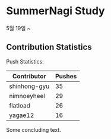 # SummerNagi Study

5월 19일 ~ 

## Contribution Statistics

Push Statistics:

| Contributor | Pushes |
| ----------- | ------ |
| shinhong-gyu | 35 |
| nimnoeyheel | 29 |
| flatload | 26 |
| yagae12 | 16 |

Some concluding text.
